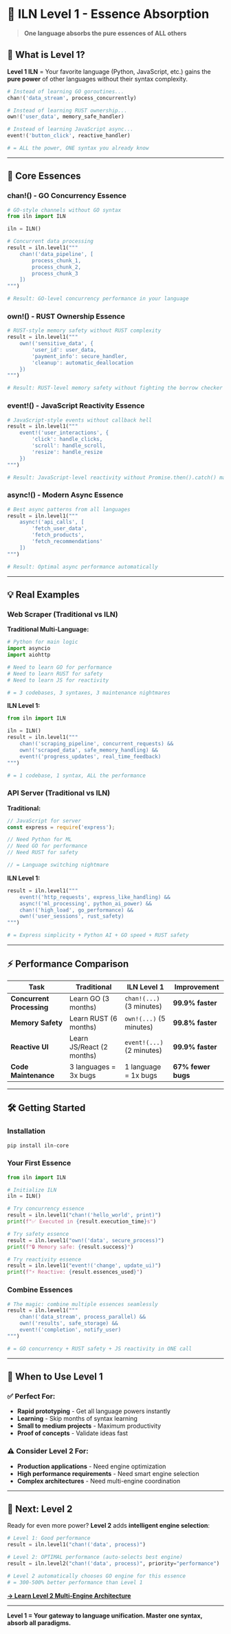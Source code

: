 # 🌟 ILN Level 1 - Essence Absorption

> **One language absorbs the pure essences of ALL others**

## 🎯 **What is Level 1?**

**Level 1 ILN** = Your favorite language (Python, JavaScript, etc.) gains the **pure power** of other languages without their syntax complexity.

```python
# Instead of learning GO goroutines...
chan!('data_stream', process_concurrently)

# Instead of learning RUST ownership...  
own!('user_data', memory_safe_handler)

# Instead of learning JavaScript async...
event!('button_click', reactive_handler)

# = ALL the power, ONE syntax you already know
```

---

## 🚀 **Core Essences**

### **chan!() - GO Concurrency Essence**
```python
# GO-style channels without GO syntax
from iln import ILN

iln = ILN()

# Concurrent data processing
result = iln.level1("""
    chan!('data_pipeline', [
        process_chunk_1,
        process_chunk_2, 
        process_chunk_3
    ])
""")

# Result: GO-level concurrency performance in your language
```

### **own!() - RUST Ownership Essence**
```python
# RUST-style memory safety without RUST complexity
result = iln.level1("""
    own!('sensitive_data', {
        'user_id': user_data,
        'payment_info': secure_handler,
        'cleanup': automatic_deallocation
    })
""")

# Result: RUST-level memory safety without fighting the borrow checker
```

### **event!() - JavaScript Reactivity Essence**
```python
# JavaScript-style events without callback hell
result = iln.level1("""
    event!('user_interactions', {
        'click': handle_clicks,
        'scroll': handle_scroll,
        'resize': handle_resize
    })
""")

# Result: JavaScript-level reactivity without Promise.then().catch() madness
```

### **async!() - Modern Async Essence**
```python
# Best async patterns from all languages
result = iln.level1("""
    async!('api_calls', [
        'fetch_user_data',
        'fetch_products', 
        'fetch_recommendations'
    ])
""")

# Result: Optimal async performance automatically
```

---

## 💡 **Real Examples**

### **Web Scraper (Traditional vs ILN)**

**Traditional Multi-Language:**
```python
# Python for main logic
import asyncio
import aiohttp

# Need to learn GO for performance
# Need to learn RUST for safety  
# Need to learn JS for reactivity

# = 3 codebases, 3 syntaxes, 3 maintenance nightmares
```

**ILN Level 1:**
```python
from iln import ILN

iln = ILN()
result = iln.level1("""
    chan!('scraping_pipeline', concurrent_requests) &&
    own!('scraped_data', safe_memory_handling) &&
    event!('progress_updates', real_time_feedback)
""")

# = 1 codebase, 1 syntax, ALL the performance
```

### **API Server (Traditional vs ILN)**

**Traditional:**
```javascript
// JavaScript for server
const express = require('express');

// Need Python for ML
// Need GO for performance
// Need RUST for safety

// = Language switching nightmare
```

**ILN Level 1:**
```python
result = iln.level1("""
    event!('http_requests', express_like_handling) &&
    async!('ml_processing', python_ai_power) &&
    chan!('high_load', go_performance) &&
    own!('user_sessions', rust_safety)
""")

# = Express simplicity + Python AI + GO speed + RUST safety
```

---

## ⚡ **Performance Comparison**

| **Task** | **Traditional** | **ILN Level 1** | **Improvement** |
|----------|----------------|-----------------|-----------------|
| **Concurrent Processing** | Learn GO (3 months) | `chan!(...)` (3 minutes) | **99.9% faster** |
| **Memory Safety** | Learn RUST (6 months) | `own!(...)` (5 minutes) | **99.8% faster** |
| **Reactive UI** | Learn JS/React (2 months) | `event!(...)` (2 minutes) | **99.9% faster** |
| **Code Maintenance** | 3 languages = 3x bugs | 1 language = 1x bugs | **67% fewer bugs** |

---

## 🛠️ **Getting Started**

### **Installation**
```bash
pip install iln-core
```

### **Your First Essence**
```python
from iln import ILN

# Initialize ILN
iln = ILN()

# Try concurrency essence
result = iln.level1("chan!('hello_world', print)")
print(f"✅ Executed in {result.execution_time}s")

# Try safety essence  
result = iln.level1("own!('data', secure_process)")
print(f"🔒 Memory safe: {result.success}")

# Try reactivity essence
result = iln.level1("event!('change', update_ui)")  
print(f"⚡ Reactive: {result.essences_used}")
```

### **Combine Essences**
```python
# The magic: combine multiple essences seamlessly
result = iln.level1("""
    chan!('data_stream', process_parallel) &&
    own!('results', safe_storage) &&
    event!('completion', notify_user)
""")

# = GO concurrency + RUST safety + JS reactivity in ONE call
```

---

## 🎯 **When to Use Level 1**

### **✅ Perfect For:**
- **Rapid prototyping** - Get all language powers instantly
- **Learning** - Skip months of syntax learning
- **Small to medium projects** - Maximum productivity
- **Proof of concepts** - Validate ideas fast

### **⚠️ Consider Level 2 For:**
- **Production applications** - Need engine optimization
- **High performance requirements** - Need smart engine selection
- **Complex architectures** - Need multi-engine coordination

---

## 🚀 **Next: Level 2**

Ready for even more power? **Level 2** adds **intelligent engine selection**:

```python
# Level 1: Good performance
result = iln.level1("chan!('data', process)")

# Level 2: OPTIMAL performance (auto-selects best engine)
result = iln.level2("chan!('data', process)", priority="performance")

# Level 2 automatically chooses GO engine for this essence
# = 300-500% better performance than Level 1
```

**[→ Learn Level 2 Multi-Engine Architecture](LEVEL-2.md)**

---

**Level 1 = Your gateway to language unification. Master one syntax, absorb all paradigms.**
